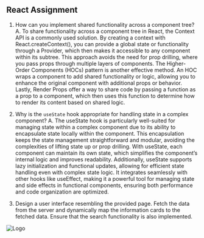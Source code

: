 ## React Assignment

1. How can you implement shared functionality across a component tree?
A. To share functionality across a component tree in React, the Context API is a commonly used solution. By creating a context with React.createContext(), you can provide a global state or functionality through a Provider, which then makes it accessible to any component within its subtree. This approach avoids the need for prop drilling, where you pass props through multiple layers of components. The Higher-Order Components (HOCs) pattern is another effective method. An HOC wraps a component to add shared functionality or logic, allowing you to enhance the original component with additional props or behavior. Lastly, Render Props offer a way to share code by passing a function as a prop to a component, which then uses this function to determine how to render its content based on shared logic.



2. Why is the `useState` hook appropriate for handling state in a complex component?
A. The useState hook is particularly well-suited for managing state within a complex component due to its ability to encapsulate state locally within the component. This encapsulation keeps the state management straightforward and modular, avoiding the complexities of lifting state up or prop drilling. With useState, each component can maintain its own state, which simplifies the component’s internal logic and improves readability. Additionally, useState supports lazy initialization and functional updates, allowing for efficient state handling even with complex state logic. It integrates seamlessly with other hooks like useEffect, making it a powerful tool for managing state and side effects in functional components, ensuring both performance and code organization are optimized.




3. Design a user interface resembling the provided page. Fetch the data from the server and dynamically map the information cards to the fetched data. Ensure that the search functionality is also implemented.

![Logo](UI-Screen-1.png)
